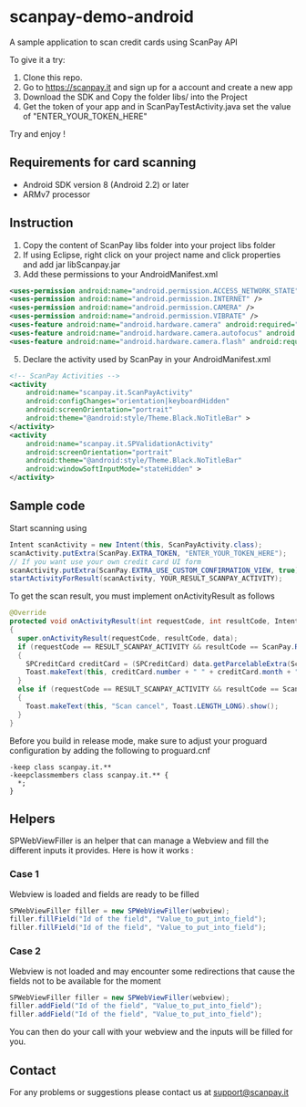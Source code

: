 scanpay-demo-android
====================

A sample application to scan credit cards using ScanPay API

To give it a try:

1. Clone this repo.
2. Go to https://scanpay.it and sign up for a account and create a new app
3. Download the SDK and Copy the folder libs/ into the Project
4. Get the token of your app and in ScanPayTestActivity.java set the value of "ENTER_YOUR_TOKEN_HERE"

Try and enjoy !


Requirements for card scanning
------------------------------

* Android SDK version 8 (Android 2.2) or later 
* ARMv7 processor

Instruction
-----------

1. Copy the content of ScanPay libs folder into your project libs folder
2. If using Eclipse, right click on your project name and click properties and add jar libScanpay.jar
3. Add these permissions to your AndroidManifest.xml

  ```xml
  <uses-permission android:name="android.permission.ACCESS_NETWORK_STATE" />
  <uses-permission android:name="android.permission.INTERNET" />
  <uses-permission android:name="android.permission.CAMERA" />
  <uses-permission android:name="android.permission.VIBRATE" />
  <uses-feature android:name="android.hardware.camera" android:required="false" />
  <uses-feature android:name="android.hardware.camera.autofocus" android:required="false" />
  <uses-feature android:name="android.hardware.camera.flash" android:required="false" />
  ```

5. Declare the activity used by ScanPay in your AndroidManifest.xml

  ```xml
  <!-- ScanPay Activities -->
  <activity
      android:name="scanpay.it.ScanPayActivity"
      android:configChanges="orientation|keyboardHidden"
      android:screenOrientation="portrait"
      android:theme="@android:style/Theme.Black.NoTitleBar" >
  </activity>
  <activity
      android:name="scanpay.it.SPValidationActivity"
      android:screenOrientation="portrait"
      android:theme="@android:style/Theme.Black.NoTitleBar"
      android:windowSoftInputMode="stateHidden" >
  </activity>
  ```

Sample code
-----------

Start scanning using
  ```java
  Intent scanActivity = new Intent(this, ScanPayActivity.class);
  scanActivity.putExtra(ScanPay.EXTRA_TOKEN, "ENTER_YOUR_TOKEN_HERE");
  // If you want use your own credit card UI form
  scanActivity.putExtra(ScanPay.EXTRA_USE_CUSTOM_CONFIRMATION_VIEW, true);
  startActivityForResult(scanActivity, YOUR_RESULT_SCANPAY_ACTIVITY);
  ```

To get the scan result, you must implement onActivityResult as follows

  ```java
  @Override
  protected void onActivityResult(int requestCode, int resultCode, Intent data)
  {
    super.onActivityResult(requestCode, resultCode, data);
    if (requestCode == RESULT_SCANPAY_ACTIVITY && resultCode == ScanPay.RESULT_SCAN_SUCCESS)
    {
      SPCreditCard creditCard = (SPCreditCard) data.getParcelableExtra(ScanPay.EXTRA_CREDITCARD);
      Toast.makeText(this, creditCard.number + " " + creditCard.month + "/" + creditCard.year + " " + creditCard.cvv, Toast.LENGTH_LONG).show();
    }
    else if (requestCode == RESULT_SCANPAY_ACTIVITY && resultCode == ScanPay.RESULT_SCAN_CANCEL)
    {
      Toast.makeText(this, "Scan cancel", Toast.LENGTH_LONG).show();
    }
  }
  ```

Before you build in release mode, make sure to adjust your proguard configuration by adding the following to proguard.cnf

  ```
  -keep class scanpay.it.**
  -keepclassmembers class scanpay.it.** {
    *;
  }
  ```
  
  Helpers
-----------

SPWebViewFiller is an helper that can manage a Webview and fill the different inputs it provides.
Here is how it works :

### Case 1
Webview is loaded and fields are ready to be filled

```java
SPWebViewFiller filler = new SPWebViewFiller(webview);
filler.fillField("Id of the field", "Value_to_put_into_field");
filler.fillField("Id of the field", "Value_to_put_into_field");
```

### Case 2
Webview is not loaded and may encounter some redirections that cause the fields not to be available for the moment

```java
SPWebViewFiller filler = new SPWebViewFiller(webview);
filler.addField("Id of the field", "Value_to_put_into_field");
filler.addField("Id of the field", "Value_to_put_into_field");
```

You can then do your call with your webview and the inputs will be filled for you.


Contact
-----------

For any problems or suggestions please contact us at support@scanpay.it
